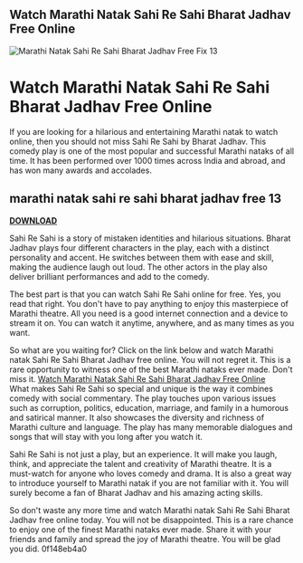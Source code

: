 ## Watch Marathi Natak Sahi Re Sahi Bharat Jadhav Free Online

 
![Marathi Natak Sahi Re Sahi Bharat Jadhav Free Fix 13](https://encrypted-tbn0.gstatic.com/images?q=tbn:ANd9GcQSUh4cnrWg1MLQxxeuwkQs7P2USlHOCxoS7WEuVv4wNpUPGxMx1c0N800)

 
# Watch Marathi Natak Sahi Re Sahi Bharat Jadhav Free Online
 
If you are looking for a hilarious and entertaining Marathi natak to watch online, then you should not miss Sahi Re Sahi by Bharat Jadhav. This comedy play is one of the most popular and successful Marathi nataks of all time. It has been performed over 1000 times across India and abroad, and has won many awards and accolades.
 
## marathi natak sahi re sahi bharat jadhav free 13


[**DOWNLOAD**](https://www.google.com/url?q=https%3A%2F%2Fblltly.com%2F2tLwoI&sa=D&sntz=1&usg=AOvVaw3bnJXuFB0y_au9vyF4EEF3)

 
Sahi Re Sahi is a story of mistaken identities and hilarious situations. Bharat Jadhav plays four different characters in the play, each with a distinct personality and accent. He switches between them with ease and skill, making the audience laugh out loud. The other actors in the play also deliver brilliant performances and add to the comedy.
 
The best part is that you can watch Sahi Re Sahi online for free. Yes, you read that right. You don't have to pay anything to enjoy this masterpiece of Marathi theatre. All you need is a good internet connection and a device to stream it on. You can watch it anytime, anywhere, and as many times as you want.
 
So what are you waiting for? Click on the link below and watch Marathi natak Sahi Re Sahi Bharat Jadhav free online. You will not regret it. This is a rare opportunity to witness one of the best Marathi nataks ever made. Don't miss it.
 [Watch Marathi Natak Sahi Re Sahi Bharat Jadhav Free Online](https://www.youtube.com/watch?v=9wF8Zd0yYkQ)  
What makes Sahi Re Sahi so special and unique is the way it combines comedy with social commentary. The play touches upon various issues such as corruption, politics, education, marriage, and family in a humorous and satirical manner. It also showcases the diversity and richness of Marathi culture and language. The play has many memorable dialogues and songs that will stay with you long after you watch it.
 
Sahi Re Sahi is not just a play, but an experience. It will make you laugh, think, and appreciate the talent and creativity of Marathi theatre. It is a must-watch for anyone who loves comedy and drama. It is also a great way to introduce yourself to Marathi natak if you are not familiar with it. You will surely become a fan of Bharat Jadhav and his amazing acting skills.
 
So don't waste any more time and watch Marathi natak Sahi Re Sahi Bharat Jadhav free online today. You will not be disappointed. This is a rare chance to enjoy one of the finest Marathi nataks ever made. Share it with your friends and family and spread the joy of Marathi theatre. You will be glad you did.
 0f148eb4a0
